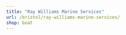 ```yaml
---
title: "Ray Williams Marine Services"
url: /bristol/ray-williams-marine-services/
shop: boat
---
```

